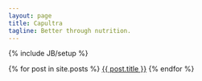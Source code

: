 ```yaml
---
layout: page
title: Capultra
tagline: Better through nutrition.
---
```

{% include JB/setup %}

{% for post in site.posts %}
<a href="{{ post.url }}">{{ post.title }}</a>
{% endfor %}

